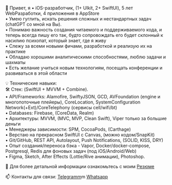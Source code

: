 <p>👋 Привет, я • iOS-разработчик, (1+ UIkit, 2+ SwiftUI), 5 лет WebРазработки, 4 приложения в AppStore</br>
• Умею гуглить, искать решения сложных и нестандартных задач (chatGPT со мной на Вы).</br>
• Понимаю важность создания читаемого и поддерживаемого кода, и теперь всегда пишу его так, будто сопровождать его будет склонный к насилию психопат, который знает, где я живу</br>
• Слежу за всеми новыми фичами, разработкой и реализую их на практике</br>
• Обладаю хорошими аналитическими способностями, люблю задачи и шахматы</br>
• Есть желание учиться новым технологиям, посещать конференции и развиваться в этой области</p>

<p>💡 Технические навыки: </br>
🛠 Стек: (SwiftUI + MVVM + Combine).</br>
• API/Frameworks: Alamofire, SwiftyJSON, GCD, AVFoundation (engine и многопоточные плейеры), CoreLocation, SystemConfiguration Network(+Ext)/CoreTelephony (сервисы cell/wifi/bt)</br>
• Databases: Firebase, (CoreData, Realm)</br>
• Архитектуры: MVVM, (MVC, MVP, Clean Swift), Viper только за большие деньги</br>
• Менеджеры зависимости: SPM, CocoaPods, (Carthage)</br>
• Верстаю на прекрасном SwiftUI с Canvas, (можно кодом/SnapKit)</br>
• Git/GitHub, REST API, Autolayout, Push Notifications, (SOLID, KISS, DRY)</br>
• Опыт создания/переноса бэка - Vapor, Docker/docker-compose, Postgresql, Redis для фоновых задач (под iOS/Android/Web)</br>
• Figma, Sketch, After Effects (Lottie/Rive анимации), Photoshop.</br>
</p>

📄 Для более детальной информации ознакомьтесь с моим <a href="https://drive.google.com/file/d/1XiTdgp5e5gZwAaoPk4Su4WNq_2e55Z-1/view?usp=drive_link" rel="nofollow">Резюме</a>

📫 Контакты для связи: <a href="https://telegram.me/MoTivaTion_4LiFe" rel="nofollow">Telegramm</a>m <a href="https://wa.me/79671011019?text=Vacancy%20iOS-Developer" rel="nofollow">Whatsapp</a>

<!---
exepr0gaming/exepr0gaming is a ✨ special ✨ repository because its `README.md` (this file) appears on your GitHub profile.
You can click the Preview link to take a look at your changes.
--->
